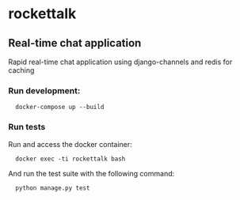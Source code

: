 # rockettalk

## Real-time chat application

Rapid real-time chat application using django-channels and redis for caching

### Run development: 

```
  docker-compose up --build
```

### Run tests

Run and access the docker container:

```
  docker exec -ti rockettalk bash
```

And run the test suite with the following command: 

```
  python manage.py test
```